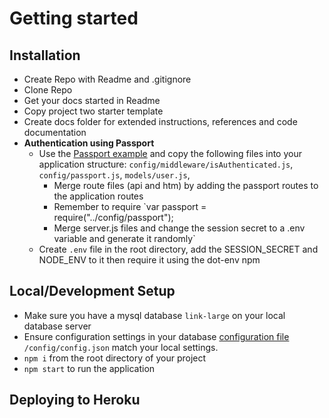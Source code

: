 # Getting started

## Installation
- Create Repo with Readme and .gitignore
- Clone Repo
- Get your docs started in Readme
- Copy project two starter template
- Create docs folder for extended instructions, references and code documentation
- __Authentication using Passport__
  - Use the [Passport example](https://github.com/coding-boot-camp/FullStack-Lesson-Plans/tree/master/02-lesson-plans/part-time/15-Week/Supplemental/Sequelize-Passport-Example) and copy the following files into your application structure: `config/middleware/isAuthenticated.js`, `config/passport.js`, `models/user.js`, 
    - Merge route files (api and htm) by adding the passport routes to the application routes
    - Remember to require `var passport = require("../config/passport");
    - Merge server.js files and change the session secret to a .env variable and generate it randomly`
  - Create `.env` file in the root directory, add the SESSION_SECRET and NODE_ENV to it then require it using the dot-env npm

## Local/Development Setup
* Make sure you have a mysql database `link-large` on your local database server
* Ensure configuration settings in your database [configuration file](../config/config.json) `/config/config.json` match your local settings.
* `npm i` from the root directory of your project
* `npm start` to run the application

## Deploying to Heroku

